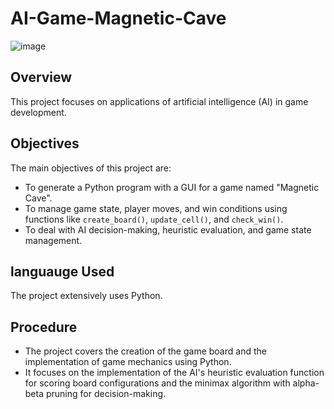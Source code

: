 # AI-Game-Magnetic-Cave
![image](https://github.com/ManarShawahni/AI-Game-Magnetic-Cave/assets/137074063/4f903b47-cab6-4fcb-aa5b-ed4b92faa6b4)


## Overview
This project focuses on applications of artificial intelligence (AI) in game development.

## Objectives
The main objectives of this project are:
- To generate a Python program with a GUI for a game named "Magnetic Cave".
- To manage game state, player moves, and win conditions using functions like `create_board()`, `update_cell()`, and `check_win()`.
- To deal with AI decision-making, heuristic evaluation, and game state management.

## languauge Used
The project extensively uses Python.

## Procedure
- The project covers the creation of the game board and the implementation of game mechanics using Python.
- It focuses on the implementation of the AI's heuristic evaluation function for scoring board configurations and the minimax algorithm with alpha-beta pruning for decision-making.
